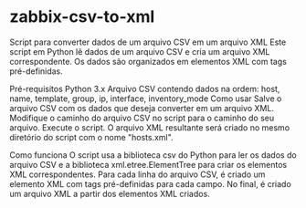 # zabbix-csv-to-xml
Script para converter dados de um arquivo CSV em um arquivo XML
Este script em Python lê dados de um arquivo CSV e cria um arquivo XML correspondente. Os dados são organizados em elementos XML com tags pré-definidas.

Pré-requisitos
Python 3.x
Arquivo CSV contendo dados na ordem: host, name, template, group, ip, interface, inventory_mode
Como usar
Salve o arquivo CSV com os dados que deseja converter em um arquivo XML.
Modifique o caminho do arquivo CSV no script para o caminho do seu arquivo.
Execute o script.
O arquivo XML resultante será criado no mesmo diretório do script com o nome "hosts.xml".

Como funciona
O script usa a biblioteca csv do Python para ler os dados do arquivo CSV e a biblioteca xml.etree.ElementTree para criar os elementos XML correspondentes. Para cada linha do arquivo CSV, é criado um elemento XML com tags pré-definidas para cada campo. No final, é criado um arquivo XML a partir dos elementos XML criados.
